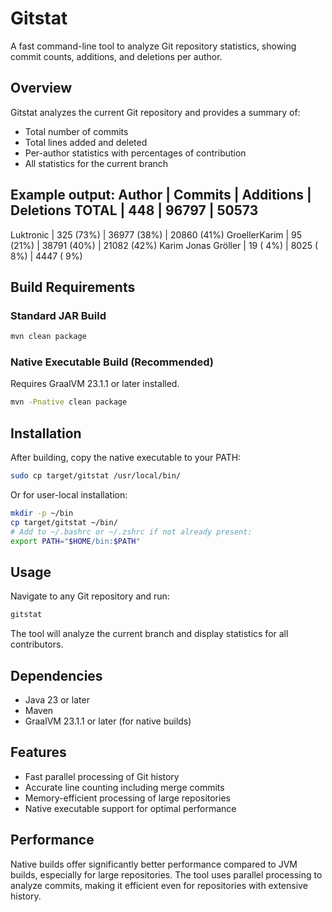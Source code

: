 # Gitstat

A fast command-line tool to analyze Git repository statistics, showing commit counts, additions, and deletions per author.

## Overview

Gitstat analyzes the current Git repository and provides a summary of:
- Total number of commits
- Total lines added and deleted
- Per-author statistics with percentages of contribution
- All statistics for the current branch

Example output:
Author                          |  Commits |    Additions   | Deletions
TOTAL                          |      448 |         96797 |    50573
-----------------------------------------------------------------
Luktronic                      | 325 (73%) | 36977 (38%) | 20860 (41%)
GroellerKarim                  |  95 (21%) | 38791 (40%) | 21082 (42%)
Karim Jonas Gröller           |  19 ( 4%) |  8025 ( 8%) |  4447 ( 9%)

## Build Requirements

### Standard JAR Build
```bash
mvn clean package
```

### Native Executable Build (Recommended)
Requires GraalVM 23.1.1 or later installed.
```bash
mvn -Pnative clean package
```

## Installation

After building, copy the native executable to your PATH:
```bash
sudo cp target/gitstat /usr/local/bin/
```

Or for user-local installation:
```bash
mkdir -p ~/bin
cp target/gitstat ~/bin/
# Add to ~/.bashrc or ~/.zshrc if not already present:
export PATH="$HOME/bin:$PATH"
```

## Usage

Navigate to any Git repository and run:
```bash
gitstat
```

The tool will analyze the current branch and display statistics for all contributors.

## Dependencies
- Java 23 or later
- Maven
- GraalVM 23.1.1 or later (for native builds)

## Features
- Fast parallel processing of Git history
- Accurate line counting including merge commits
- Memory-efficient processing of large repositories
- Native executable support for optimal performance

## Performance
Native builds offer significantly better performance compared to JVM builds, especially for large repositories. The tool uses parallel processing to analyze commits, making it efficient even for repositories with extensive history.

